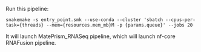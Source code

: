 Run this pipeline:

```
snakemake -s entry_point.smk --use-conda --cluster 'sbatch --cpus-per-task={threads} --mem={resources.mem_mb}M -p {params.queue}' --jobs 20

```

It will launch MatePrism_RNASeq pipeline, which will launch nf-core RNAFusion pipeline.
